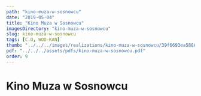 ```yaml
---
path: "kino-muza-w-sosnowcu"
date: "2019-05-04"
title: "Kino Muza w Sosnowcu"
imagesDirectory: "kino-muza-w-sosnowcu"
slug: kino-muza-w-sosnowcu
tags: [C.O, WOD-KAN]
thumb: "../../../images/realizations/kino-muza-w-sosnowcu/39f6693ea5886bec40d59e8ae8117d53.jpg"
pdf: "../../../assets/pdfs/kino-muza-w-sosnowcu.pdf"
order: 9
---
```


# Kino Muza w Sosnowcu
